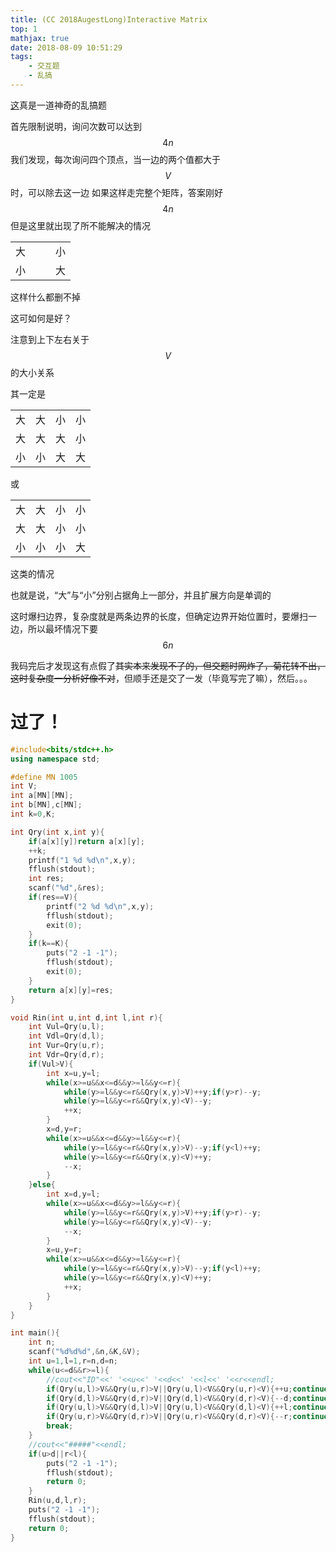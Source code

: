 ```yaml
---
title: (CC 2018AugestLong)Interactive Matrix
top: 1
mathjax: true
date: 2018-08-09 10:51:29
tags:
	- 交互题
	- 乱搞
---
```

[这](https://www.codechef.com/AUG18A/problems/INMAT)真是一道神奇的乱搞题

首先限制说明，询问次数可以达到$$4n$$
我们发现，每次询问四个顶点，当一边的两个值都大于$$V$$时，可以除去这一边
如果这样走完整个矩阵，答案刚好$$4n$$
但是这里就出现了所不能解决的情况


| | | |  |
|--|--|--|--|
|大| | |小|
|小| | |大|

这样什么都删不掉

这可如何是好？

注意到上下左右关于$$V$$的大小关系

其一定是


| | | |  |
|--|--|--|--|
|大|大 | 小|小|
|大| 大|大 |小|
|小| 小| 大|大|

或

| | | |  |
|--|--|--|--|
|大|大 | 小|小|
|大| 大| 小|小|
|小|小| 小|大|

这类的情况

也就是说，“大”与“小”分别占据角上一部分，并且扩展方向是单调的

这时爆扫边界，复杂度就是两条边界的长度，但确定边界开始位置时，要爆扫一边，所以最坏情况下要$$6n$$

我码完后才发现这有点假了~~其实本来发现不了的，但交题时网炸了，菊花转不出，这时复杂度一分析好像不对~~，但顺手还是交了一发（毕竟写完了嘛），然后。。。

# 过了！
```cpp
#include<bits/stdc++.h>
using namespace std;

#define MN 1005
int V;
int a[MN][MN];
int b[MN],c[MN];
int k=0,K;

int Qry(int x,int y){
	if(a[x][y])return a[x][y];
	++k;
	printf("1 %d %d\n",x,y);
	fflush(stdout);
	int res;
	scanf("%d",&res);
	if(res==V){
		printf("2 %d %d\n",x,y);
		fflush(stdout);
		exit(0);
	}
	if(k==K){
		puts("2 -1 -1");
		fflush(stdout);
		exit(0);
	}
	return a[x][y]=res;
}

void Rin(int u,int d,int l,int r){
	int Vul=Qry(u,l);
	int Vdl=Qry(d,l);
	int Vur=Qry(u,r);
	int Vdr=Qry(d,r);
	if(Vul>V){
		int x=u,y=l;
		while(x>=u&&x<=d&&y>=l&&y<=r){
			while(y>=l&&y<=r&&Qry(x,y)>V)++y;if(y>r)--y;
			while(y>=l&&y<=r&&Qry(x,y)<V)--y;
			++x;
		}
		x=d,y=r;
		while(x>=u&&x<=d&&y>=l&&y<=r){
			while(y>=l&&y<=r&&Qry(x,y)>V)--y;if(y<l)++y;
			while(y>=l&&y<=r&&Qry(x,y)<V)++y;
			--x;
		}
	}else{
		int x=d,y=l;
		while(x>=u&&x<=d&&y>=l&&y<=r){
			while(y>=l&&y<=r&&Qry(x,y)>V)++y;if(y>r)--y;
			while(y>=l&&y<=r&&Qry(x,y)<V)--y;
			--x;
		}
		x=u,y=r;
		while(x>=u&&x<=d&&y>=l&&y<=r){
			while(y>=l&&y<=r&&Qry(x,y)>V)--y;if(y<l)++y;
			while(y>=l&&y<=r&&Qry(x,y)<V)++y;
			++x;
		}
	}
}

int main(){
	int n;
	scanf("%d%d%d",&n,&K,&V);
	int u=1,l=1,r=n,d=n;
	while(u<=d&&r>=l){
		//cout<<"ID"<<' '<<u<<' '<<d<<' '<<l<<' '<<r<<endl;
		if(Qry(u,l)>V&&Qry(u,r)>V||Qry(u,l)<V&&Qry(u,r)<V){++u;continue;}
		if(Qry(d,l)>V&&Qry(d,r)>V||Qry(d,l)<V&&Qry(d,r)<V){--d;continue;}
		if(Qry(u,l)>V&&Qry(d,l)>V||Qry(u,l)<V&&Qry(d,l)<V){++l;continue;}
		if(Qry(u,r)>V&&Qry(d,r)>V||Qry(u,r)<V&&Qry(d,r)<V){--r;continue;}
		break;
	}
	//cout<<"#####"<<endl;
	if(u>d||r<l){
		puts("2 -1 -1");
		fflush(stdout);
		return 0;
	}
	Rin(u,d,l,r);
	puts("2 -1 -1");
	fflush(stdout);
	return 0;
}
```
